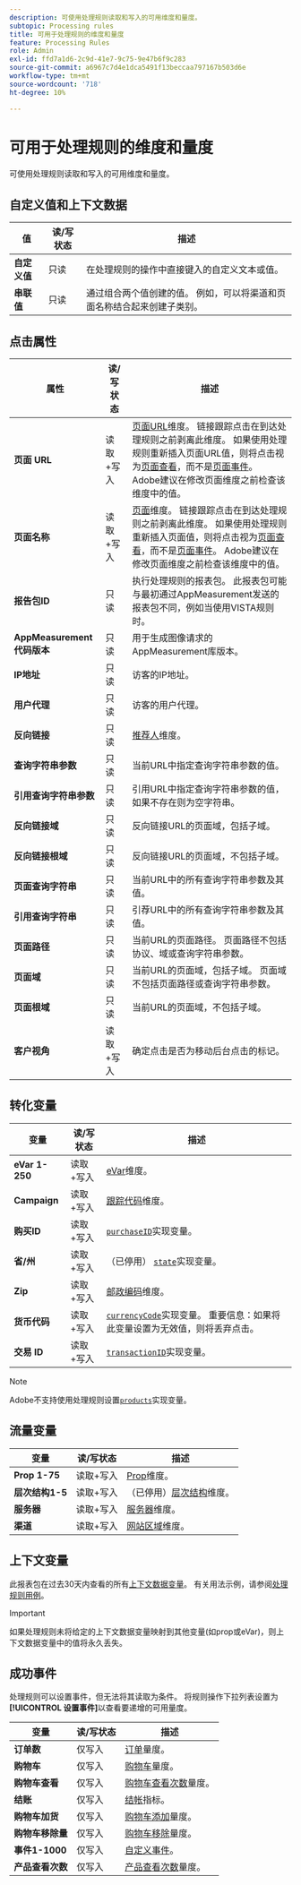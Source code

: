 ```yaml
---
description: 可使用处理规则读取和写入的可用维度和量度。
subtopic: Processing rules
title: 可用于处理规则的维度和量度
feature: Processing Rules
role: Admin
exl-id: ffd7a1d6-2c9d-41e7-9c75-9e47b6f9c283
source-git-commit: a6967c7d4e1dca5491f13beccaa797167b503d6e
workflow-type: tm+mt
source-wordcount: '718'
ht-degree: 10%

---
```


# 可用于处理规则的维度和量度

可使用处理规则读取和写入的可用维度和量度。

## 自定义值和上下文数据

| 值 | 读/写状态 | 描述 |
| --- | --- | --- |
| **自定义值** | 只读 | 在处理规则的操作中直接键入的自定义文本或值。 |
| **串联值** | 只读 | 通过组合两个值创建的值。 例如，可以将渠道和页面名称结合起来创建子类别。 |

## 点击属性

| 属性 | 读/写状态 | 描述 |
| --- | --- | --- |
| **页面 URL** | 读取+写入 | [页面URL](/help/components/dimensions/page-url.md)维度。 链接跟踪点击在到达处理规则之前剥离此维度。 如果使用处理规则重新插入页面URL值，则将点击视为[页面查看](/help/components/metrics/page-views.md)，而不是[页面事件](/help/components/metrics/page-events.md)。 Adobe建议在修改页面维度之前检查该维度中的值。 |
| **页面名称** | 读取+写入 | [页面](/help/components/dimensions/page.md)维度。 链接跟踪点击在到达处理规则之前剥离此维度。 如果使用处理规则重新插入页面值，则将点击视为[页面查看](/help/components/metrics/page-views.md)，而不是[页面事件](/help/components/metrics/page-events.md)。 Adobe建议在修改页面维度之前检查该维度中的值。 |
| **报告包ID** | 只读 | 执行处理规则的报表包。 此报表包可能与最初通过AppMeasurement发送的报表包不同，例如当使用VISTA规则时。 |
| **AppMeasurement代码版本** | 只读 | 用于生成图像请求的AppMeasurement库版本。 |
| **IP地址** | 只读 | 访客的IP地址。 |
| **用户代理** | 只读 | 访客的用户代理。 |
| **反向链接** | 只读 | [推荐人](/help/components/dimensions/referrer.md)维度。 |
| **查询字符串参数** | 只读 | 当前URL中指定查询字符串参数的值。 |
| **引用查询字符串参数** | 只读 | 引用URL中指定查询字符串参数的值，如果不存在则为空字符串。 |
| **反向链接域** | 只读 | 反向链接URL的页面域，包括子域。 |
| **反向链接根域** | 只读 | 反向链接URL的页面域，不包括子域。 |
| **页面查询字符串** | 只读 | 当前URL中的所有查询字符串参数及其值。 |
| **引用查询字符串** | 只读 | 引荐URL中的所有查询字符串参数及其值。 |
| **页面路径** | 只读 | 当前URL的页面路径。 页面路径不包括协议、域或查询字符串参数。 |
| **页面域** | 只读 | 当前URL的页面域，包括子域。 页面域不包括页面路径或查询字符串参数。 |
| **页面根域** | 只读 | 当前URL的页面域，不包括子域。 |
| **客户视角** | 读取+写入 | 确定点击是否为移动后台点击的标记。 |

## 转化变量

| 变量 | 读/写状态 | 描述 |
| --- | --- | --- |
| **eVar 1-250** | 读取+写入 | [eVar](/help/components/dimensions/evar.md)维度。 |
| **Campaign** | 读取+写入 | [跟踪代码](/help/components/dimensions/tracking-code.md)维度。 |
| **购买ID** | 读取+写入 | [`purchaseID`](/help/implement/vars/page-vars/purchaseid.md)实现变量。 |
| **省/州** | 读取+写入 | （已停用） [`state`](/help/implement/vars/page-vars/state.md)实现变量。 |
| **Zip** | 读取+写入 | [邮政编码](/help/components/dimensions/zip-code.md)维度。 |
| **货币代码** | 读取+写入 | [`currencyCode`](/help/implement/vars/config-vars/currencycode.md)实现变量。 重要信息：如果将此变量设置为无效值，则将丢弃点击。 |
| **交易 ID** | 读取+写入 | [`transactionID`](/help/import/data-sources/transactionid.md)实现变量。 |

>[!NOTE]
>Adobe不支持使用处理规则设置[`products`](/help/implement/vars/page-vars/products.md)实现变量。

## 流量变量

| 变量 | 读/写状态 | 描述 |
| --- | --- | --- |
| **Prop 1-75** | 读取+写入 | [Prop](/help/components/dimensions/prop.md)维度。 |
| **层次结构1-5** | 读取+写入 | （已停用）[层次结构](/help/components/dimensions/hierarchy.md)维度。 |
| **服务器** | 读取+写入 | [服务器](/help/components/dimensions/server.md)维度。 |
| **渠道** | 读取+写入 | [网站区域](/help/components/dimensions/site-section.md)维度。 |

## 上下文变量

此报表包在过去30天内查看的所有[上下文数据变量](/help/implement/vars/page-vars/contextdata.md)。 有关用法示例，请参阅[处理规则用例](pr-use-cases.md)。

>[!IMPORTANT]
>
>如果处理规则未将给定的上下文数据变量映射到其他变量(如prop或eVar)，则上下文数据变量中的值将永久丢失。

## 成功事件

处理规则可以设置事件，但无法将其读取为条件。 将规则操作下拉列表设置为&#x200B;**[!UICONTROL 设置事件]**&#x200B;以查看要递增的可用量度。

| 变量 | 读/写状态 | 描述 |
| --- | --- | --- |
| **订单数** | 仅写入 | [订单](/help/components/metrics/orders.md)量度。 |
| **购物车** | 仅写入 | [购物车](/help/components/metrics/carts.md)量度。 |
| **购物车查看** | 仅写入 | [购物车查看次数](/help/components/metrics/cart-views.md)量度。 |
| **结账** | 仅写入 | [结帐](/help/components/metrics/checkouts.md)指标。 |
| **购物车加货** | 仅写入 | [购物车添加](/help/components/metrics/cart-additions.md)量度。 |
| **购物车移除量** | 仅写入 | [购物车移除](/help/components/metrics/cart-removals.md)量度。 |
| **事件1-1000** | 仅写入 | [自定义事件](/help/components/metrics/custom-events.md)。 |
| **产品查看次数** | 仅写入 | [产品查看次数](/help/components/metrics/product-views.md)量度。 |
